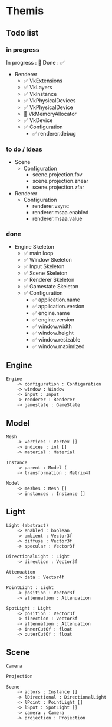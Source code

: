 # Themis

## Todo list

### in progress

In progress : 🔲 Done : ✅

* Renderer
  * ✅ VkExtensions 
  * ✅ VkLayers
  * ✅ VkInstance   
  * ✅ VkPhysicalDevices
  * ✅ VkPhysicalDevice
  * 🔲 VkMemoryAllocator
  * ✅ VkDevice
  * ✅ Configuration
    * ✅ renderer.debug

### to do / Ideas
* Scene
    * Configuration
      * scene.projection.fov
      * scene.projection.znear
      * scene.projection.zfar
* Renderer
  * Configuration
    * renderer.vsync
    * renderer.msaa.enabled
    * renderer.msaa.value
### done
* Engine Skeleton
  * ✅ main loop
  * ✅ Window Skeleton
  * ✅ Input Skeleton
  * ✅ Scene Skeleton
  * ✅ Renderer Skeleton
  * ✅ Gamestate Skeleton
  * ✅ Configuration
    * ✅ application.name
    * ✅ application.version
    * ✅ engine.name
    * ✅ engine.version
    * ✅ window.width
    * ✅ window.height
    * ✅ window.resizable
    * ✅ window.maximized
    



## Engine

    Engine
        -> configuration : Configuration
        -> window : Window
        -> input : Input
        -> renderer : Renderer
        -> gamestate : GameState

## Model

    Mesh
        -> vertices : Vertex []
        -> indices : int []
        -> material : Material

    Instance
        -> parent : Model (
        -> transformation : Matrix4f

    Model
        -> meshes : Mesh []
        -> instances : Instance []

## Light

    Light (abstract)
        -> enabled : boolean
        -> ambient : Vector3f
        -> diffuse : Vector3f
        -> specular : Vector3f

    DirectionalLight : Light
        -> direction : Vector3f

    Attenuation
        -> data : Vector4f

    PointLight : Light
        -> position : Vector3f
        -> attenuation : Attenuation

    SpotLight : Light
        -> position : Vector3f
        -> direction : Vector3f
        -> attenuation : Attenuation
        -> innerCutOf : float
        -> outerCutOf : float

## Scene

    Camera

    Projection

    Scene
        -> actors : Instance []
        -> lDirectional : DirectionalLight
        -> lPoint : PointLight []
        -> lSpot : SpotLight []
        -> camera : Camera
        -> projection : Projection

